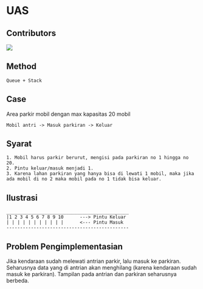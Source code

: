 # UAS

## Contributors

<a href = "https://github.com/Naffsisky/uas-struktur-data/graphs/contributors">
  <img src = "https://contrib.rocks/image?repo=Naffsisky/uas-struktur-data"/>
</a>


## Method

```
Queue + Stack
```
## Case

<p>Area parkir mobil dengan max kapasitas 20 mobil</p>

```
Mobil antri -> Masuk parkiran -> Keluar
```
## Syarat

```
1. Mobil harus parkir berurut, mengisi pada parkiran no 1 hingga no 20.
2. Pintu keluar/masuk menjadi 1.
3. Karena lahan parkiran yang hanya bisa di lewati 1 mobil, maka jika ada mobil di no 2 maka mobil pada no 1 tidak bisa keluar.
```
## Ilustrasi
```
_____________________________________________
|1 2 3 4 5 6 7 8 9 10      ---> Pintu Keluar
| | | | | | | | | | |      <--- Pintu Masuk
---------------------------------------------
```
## Problem Pengimplementasian
Jika kendaraan sudah melewati antrian parkir, lalu masuk ke parkiran. Seharusnya data yang di antrian akan menghilang (karena kendaraan sudah masuk ke parkiran). Tampilan pada antrian dan parkiran seharusnya berbeda.
